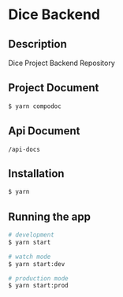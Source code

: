 # Dice Backend

## Description

Dice Project Backend Repository

## Project Document

```bash
$ yarn compodoc
```

## Api Document

```
/api-docs
```

## Installation

```bash
$ yarn
```

## Running the app

```bash
# development
$ yarn start

# watch mode
$ yarn start:dev

# production mode
$ yarn start:prod
```
